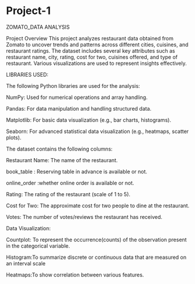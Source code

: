 # Project-1
ZOMATO_DATA ANALYSIS

Project Overview
This project analyzes restaurant data obtained from Zomato to uncover trends and patterns across different cities, cuisines, and restaurant ratings. The dataset includes several key attributes such as restaurant name, city, rating, cost for two, cuisines offered, and type of restaurant. Various visualizations are used to represent insights effectively.

LIBRARIES USED:

The following Python libraries are used for the analysis:

NumPy: Used for numerical operations and array handling.

Pandas: For data manipulation and handling structured data.

Matplotlib: For basic data visualization (e.g., bar charts, histograms).

Seaborn: For advanced statistical data visualization (e.g., heatmaps, scatter plots).

The dataset contains the following columns:

Restaurant Name: The name of the restaurant.

book_table : Reserving table in advance is available or not.

online_order :whether online order is available or not.

Rating: The rating of the restaurant (scale of 1 to 5).

Cost for Two: The approximate cost for two people to dine at the restaurant.

Votes: The number of votes/reviews the restaurant has received.

Data Visualization:

Countplot: To represent the occurrence(counts) of the observation present in the categorical variable.

Histogram:To summarize discrete or continuous data that are measured on an interval scale

Heatmaps:To show correlation between various features.
